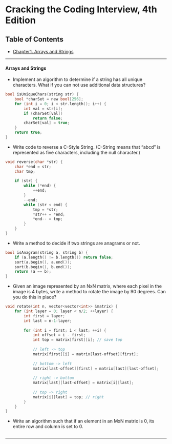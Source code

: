 # Cracking the Coding Interview, 4th Edition

## Table of Contents
- [Chapter1. Arrays and Strings](#arrays-and-strings)

--------

#### Arrays and Strings

- Implement an algorithm to determine if a string has all unique characters. What if you can not use additional data structures?
```c
bool isUniqueChars(string str) {
    bool *charSet = new bool[256];
    for (int i = 0; i < str.length(); i++) {
        int val = str[i];
        if (charSet[val])
            return false;
        charSet[val] = true;
    }
    return true;
}

```

- Write code to reverse a C-Style String. (C-String means that “abcd” is represented as five characters, including the null character.)
```c
void reverse(char *str) {
    char *end = str;
    char tmp;
    
    if (str) {
        while (*end) {
            ++end;
        }
        --end;
        while (str < end) {
            tmp = *str;
            *str++ = *end;
            *end-- = tmp;
        }
    }
}
```

- Write a method to decide if two strings are anagrams or not.
```c
bool isAnagram(string a, string b) {
    if (a.length() != b.length()) return false;
    sort(a.begin(), a.end());
    sort(b.begin(), b.end());
    return (a == b);
}
```

- Given an image represented by an NxN matrix, where each pixel in the image is 4 bytes, write a method to rotate the image by 90 degrees. Can you do this in place?
```c
void rotate(int n, vector<vector<int>> &matrix) {
    for (int layer = 0; layer < n/2; ++layer) {
        int first = layer;
        int last = n-1-layer;
        
        for (int i = first; i < last; ++i) {
            int offset = i - first;
            int top = matrix[first][i]; // save top
            
            // left -> top
            matrix[first][i] = matrix[last-offset][first];
            
            // bottom -> left
            matrix[last-offset][first] = matrix[last][last-offset];
            
            // right -> bottom
            matrix[last][last-offset] = matrix[i][last];
            
            // top -> right
            matrix[i][last] = top; // right
        }
    }
}
```

- Write an algorithm such that if an element in an MxN matrix is 0, its entire row and column is set to 0.
```c

```


--------





